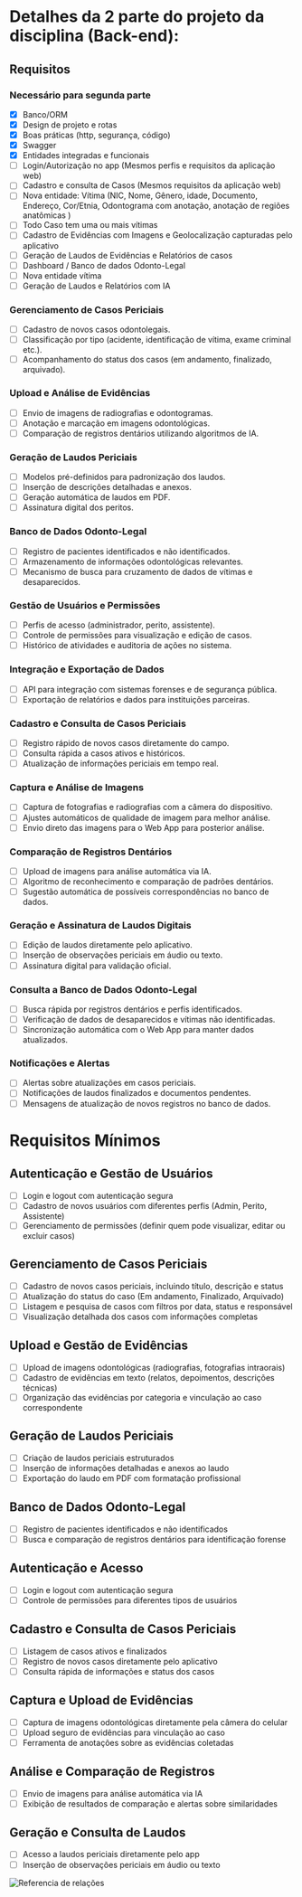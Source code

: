 # Detalhes da 2 parte do projeto da disciplina (Back-end):

## Requisitos

### Necessário para segunda parte
- [x] Banco/ORM
- [x] Design de projeto e rotas
- [x] Boas práticas (http, segurança, código)
- [x] Swagger
- [x] Entidades integradas e funcionais
- [ ] Login/Autorização no app (Mesmos perfis e requisitos da aplicação web)
- [ ] Cadastro e consulta de Casos (Mesmos requisitos da aplicação web)
- [ ] Nova entidade: Vítima (NIC, Nome, Gênero, idade, Documento, Endereço, Cor/Etnia, Odontograma com anotação, anotação de regiões anatômicas )
- [ ] Todo Caso tem uma ou mais vítimas
- [ ] Cadastro de Evidências com Imagens e Geolocalização capturadas pelo aplicativo
- [ ] Geração de Laudos de Evidências e Relatórios de casos
- [ ] Dashboard / Banco de dados Odonto-Legal
- [ ] Nova entidade vítima
- [ ] Geração de Laudos e Relatórios com IA

### Gerenciamento de Casos Periciais
- [ ] Cadastro de novos casos odontolegais.
- [ ] Classificação por tipo (acidente, identificação de vítima, exame criminal etc.).
- [ ] Acompanhamento do status dos casos (em andamento, finalizado, arquivado).

### Upload e Análise de Evidências
- [ ] Envio de imagens de radiografias e odontogramas.
- [ ] Anotação e marcação em imagens odontológicas.
- [ ] Comparação de registros dentários utilizando algoritmos de IA.

### Geração de Laudos Periciais
- [ ] Modelos pré-definidos para padronização dos laudos.
- [ ] Inserção de descrições detalhadas e anexos.
- [ ] Geração automática de laudos em PDF.
- [ ] Assinatura digital dos peritos.

### Banco de Dados Odonto-Legal
- [ ] Registro de pacientes identificados e não identificados.
- [ ] Armazenamento de informações odontológicas relevantes.
- [ ] Mecanismo de busca para cruzamento de dados de vítimas e desaparecidos.

### Gestão de Usuários e Permissões
- [ ] Perfis de acesso (administrador, perito, assistente).
- [ ] Controle de permissões para visualização e edição de casos.
- [ ] Histórico de atividades e auditoria de ações no sistema.

### Integração e Exportação de Dados
- [ ] API para integração com sistemas forenses e de segurança pública.
- [ ] Exportação de relatórios e dados para instituições parceiras.

### Cadastro e Consulta de Casos Periciais
- [ ] Registro rápido de novos casos diretamente do campo.
- [ ] Consulta rápida a casos ativos e históricos.
- [ ] Atualização de informações periciais em tempo real.

### Captura e Análise de Imagens
- [ ] Captura de fotografias e radiografias com a câmera do dispositivo.
- [ ] Ajustes automáticos de qualidade de imagem para melhor análise.
- [ ] Envio direto das imagens para o Web App para posterior análise.

### Comparação de Registros Dentários
- [ ] Upload de imagens para análise automática via IA.
- [ ] Algoritmo de reconhecimento e comparação de padrões dentários.
- [ ] Sugestão automática de possíveis correspondências no banco de dados.

### Geração e Assinatura de Laudos Digitais
- [ ] Edição de laudos diretamente pelo aplicativo.
- [ ] Inserção de observações periciais em áudio ou texto.
- [ ] Assinatura digital para validação oficial.

### Consulta a Banco de Dados Odonto-Legal
- [ ] Busca rápida por registros dentários e perfis identificados.
- [ ] Verificação de dados de desaparecidos e vítimas não identificadas.
- [ ] Sincronização automática com o Web App para manter dados atualizados.

### Notificações e Alertas
- [ ] Alertas sobre atualizações em casos periciais.
- [ ] Notificações de laudos finalizados e documentos pendentes.
- [ ] Mensagens de atualização de novos registros no banco de dados.

# Requisitos Mínimos

## Autenticação e Gestão de Usuários
- [ ] Login e logout com autenticação segura
- [ ] Cadastro de novos usuários com diferentes perfis (Admin, Perito, Assistente)
- [ ] Gerenciamento de permissões (definir quem pode visualizar, editar ou excluir casos)

## Gerenciamento de Casos Periciais
- [ ] Cadastro de novos casos periciais, incluindo título, descrição e status
- [ ] Atualização do status do caso (Em andamento, Finalizado, Arquivado)
- [ ] Listagem e pesquisa de casos com filtros por data, status e responsável
- [ ] Visualização detalhada dos casos com informações completas

## Upload e Gestão de Evidências
- [ ] Upload de imagens odontológicas (radiografias, fotografias intraorais)
- [ ] Cadastro de evidências em texto (relatos, depoimentos, descrições técnicas)
- [ ] Organização das evidências por categoria e vinculação ao caso correspondente

## Geração de Laudos Periciais
- [ ] Criação de laudos periciais estruturados
- [ ] Inserção de informações detalhadas e anexos ao laudo
- [ ] Exportação do laudo em PDF com formatação profissional

## Banco de Dados Odonto-Legal
- [ ] Registro de pacientes identificados e não identificados
- [ ] Busca e comparação de registros dentários para identificação forense

## Autenticação e Acesso
- [ ] Login e logout com autenticação segura
- [ ] Controle de permissões para diferentes tipos de usuários

## Cadastro e Consulta de Casos Periciais
- [ ] Listagem de casos ativos e finalizados
- [ ] Registro de novos casos diretamente pelo aplicativo
- [ ] Consulta rápida de informações e status dos casos

## Captura e Upload de Evidências
- [ ] Captura de imagens odontológicas diretamente pela câmera do celular
- [ ] Upload seguro de evidências para vinculação ao caso
- [ ] Ferramenta de anotações sobre as evidências coletadas

## Análise e Comparação de Registros
- [ ] Envio de imagens para análise automática via IA
- [ ] Exibição de resultados de comparação e alertas sobre similaridades

## Geração e Consulta de Laudos
- [ ] Acesso a laudos periciais diretamente pelo app
- [ ] Inserção de observações periciais em áudio ou texto

![Referencia de relações](image-1.png)